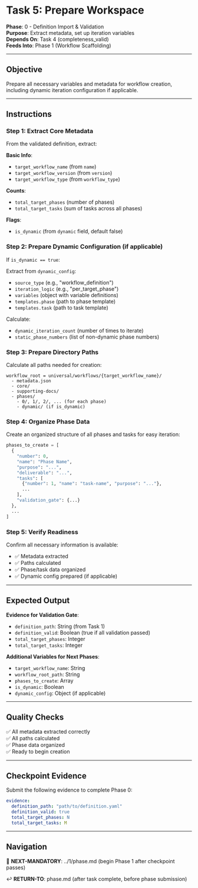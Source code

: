 # Task 5: Prepare Workspace

**Phase**: 0 - Definition Import & Validation  
**Purpose**: Extract metadata, set up iteration variables  
**Depends On**: Task 4 (completeness_valid)  
**Feeds Into**: Phase 1 (Workflow Scaffolding)

---

## Objective

Prepare all necessary variables and metadata for workflow creation, including dynamic iteration configuration if applicable.

---

## Instructions

### Step 1: Extract Core Metadata

From the validated definition, extract:

**Basic Info**:
- `target_workflow_name` (from `name`)
- `target_workflow_version` (from `version`)
- `target_workflow_type` (from `workflow_type`)

**Counts**:
- `total_target_phases` (number of phases)
- `total_target_tasks` (sum of tasks across all phases)

**Flags**:
- `is_dynamic` (from `dynamic` field, default false)

### Step 2: Prepare Dynamic Configuration (if applicable)

If `is_dynamic == true`:

Extract from `dynamic_config`:
- `source_type` (e.g., "workflow_definition")
- `iteration_logic` (e.g., "per_target_phase")
- `variables` (object with variable definitions)
- `templates.phase` (path to phase template)
- `templates.task` (path to task template)

Calculate:
- `dynamic_iteration_count` (number of times to iterate)
- `static_phase_numbers` (list of non-dynamic phase numbers)

### Step 3: Prepare Directory Paths

Calculate all paths needed for creation:

```
workflow_root = universal/workflows/{target_workflow_name}/
  - metadata.json
  - core/
  - supporting-docs/
  - phases/
    - 0/, 1/, 2/, ... (for each phase)
    - dynamic/ (if is_dynamic)
```

### Step 4: Organize Phase Data

Create an organized structure of all phases and tasks for easy iteration:

```python
phases_to_create = [
  {
    "number": 0,
    "name": "Phase Name",
    "purpose": "...",
    "deliverable": "...",
    "tasks": [
      {"number": 1, "name": "task-name", "purpose": "..."},
      ...
    ],
    "validation_gate": {...}
  },
  ...
]
```

### Step 5: Verify Readiness

Confirm all necessary information is available:
- ✅ Metadata extracted
- ✅ Paths calculated
- ✅ Phase/task data organized
- ✅ Dynamic config prepared (if applicable)

---

## Expected Output

**Evidence for Validation Gate**:
- `definition_path`: String (from Task 1)
- `definition_valid`: Boolean (true if all validation passed)
- `total_target_phases`: Integer
- `total_target_tasks`: Integer

**Additional Variables for Next Phases**:
- `target_workflow_name`: String
- `workflow_root_path`: String
- `phases_to_create`: Array
- `is_dynamic`: Boolean
- `dynamic_config`: Object (if applicable)

---

## Quality Checks

✅ All metadata extracted correctly  
✅ All paths calculated  
✅ Phase data organized  
✅ Ready to begin creation

---

## Checkpoint Evidence

Submit the following evidence to complete Phase 0:

```yaml
evidence:
  definition_path: "path/to/definition.yaml"
  definition_valid: true
  total_target_phases: N
  total_target_tasks: M
```

---

## Navigation

🎯 **NEXT-MANDATORY**: ../1/phase.md (begin Phase 1 after checkpoint passes)

↩️ **RETURN-TO**: phase.md (after task complete, before phase submission)

